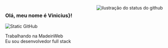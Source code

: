 <img align='right' src="https://github-readme-stats.vercel.app/api?username=iuricode&show_icons=true&title_color=783c00&text_color=af552e&icon_color=783c00&bg_color=f8efd4&cache_seconds=2300" alt="ilustração do status do github">

### Olá, meu nome é Vinicius}!

<img src="https://img.shields.io/static/v1?label=Overview&message=SEUNOME&color=f8efd4&style=for-the-badge&logo=GitHub" alt="Static GitHub">

<p>Trabalhando na MadeinWeb<br/> Eu sou desenvolvedor full stack</p>
